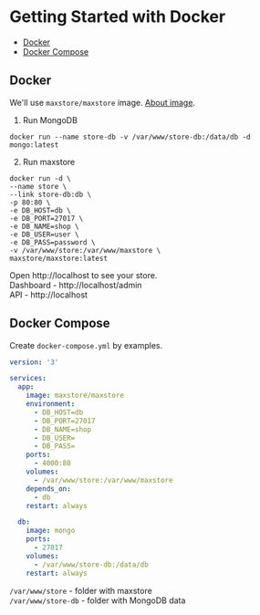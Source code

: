 # Getting Started with Docker

* [Docker](#docker)
* [Docker Compose](#docker-compose)

## Docker

We'll use `maxstore/maxstore` image. [About image](https://github.com/smartmaxdev/docker-maxstore).

1. Run MongoDB
```shell
docker run --name store-db -v /var/www/store-db:/data/db -d mongo:latest
```

2. Run maxstore
```shell
docker run -d \
--name store \
--link store-db:db \
-p 80:80 \
-e DB_HOST=db \
-e DB_PORT=27017 \
-e DB_NAME=shop \
-e DB_USER=user \
-e DB_PASS=password \
-v /var/www/store:/var/www/maxstore \
maxstore/maxstore:latest
```

Open http://localhost to see your store.  
Dashboard - http://localhost/admin  
API - http://localhost

## Docker Compose

Create `docker-compose.yml` by examples.

```yml
version: '3'

services:
  app:
    image: maxstore/maxstore
    environment:
      - DB_HOST=db
      - DB_PORT=27017
      - DB_NAME=shop
      - DB_USER=
      - DB_PASS=
    ports:
      - 4000:80
    volumes:
      - /var/www/store:/var/www/maxstore
    depends_on:
      - db
    restart: always

  db:
    image: mongo
    ports:
      - 27017
    volumes:
      - /var/www/store-db:/data/db
    restart: always
```

`/var/www/store` - folder with maxstore  
`/var/www/store-db` - folder with MongoDB data
